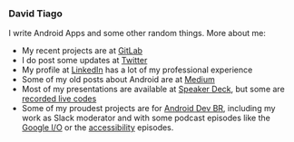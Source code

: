 ### David Tiago

I write Android Apps and some other random things. More about me:

- My recent projects are at [GitLab](https://gitlab.com/davidtiagodev) 
- I do post some updates at [Twitter](https://twitter.com/davidtiagocon)
- My profile at [LinkedIn](https://www.linkedin.com/in/davidtiagoconceicao/) has a lot of my professional experience
- Some of my old posts about Android are at [Medium](https://medium.com/@davidtiagocon)
- Most of my presentations are available at [Speaker Deck](https://speakerdeck.com/davidtcdeveloper), but some are [recorded live codes](https://www.youtube.com/watch?v=gu5blx38yfo&feature=youtu.be)
- Some of my proudest projects are for [Android Dev BR](androiddevbr.org/), including my work as Slack moderator and with some podcast episodes like the [Google I/O](https://anchor.fm/androiddevbr/episodes/Android-Dev-BR-Cast-007---Novidades-do-Google-IO-19-ed078d) or the [accessibility](https://anchor.fm/androiddevbr/episodes/Android-Dev-BR-Cast-003---Acessibilidade-ed077o) episodes.
